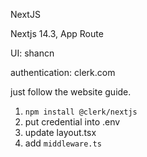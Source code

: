 NextJS 

Nextjs 14.3, App Route

UI: shancn

authentication: clerk.com

just follow the website guide. 

1. `npm install @clerk/nextjs`
2. put credential into .env
3. update layout.tsx
4. add `middleware.ts`

